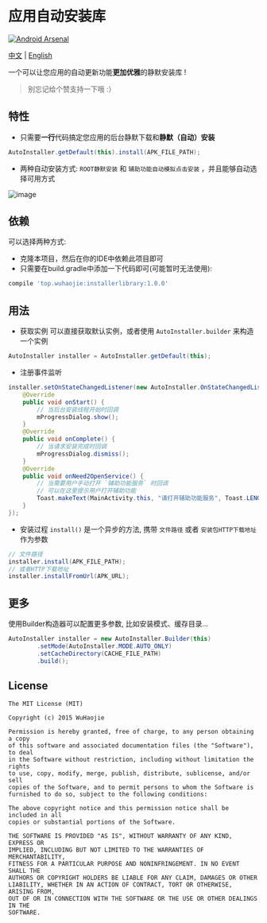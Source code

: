 # 应用自动安装库
[![Android Arsenal](https://img.shields.io/badge/Android%20Arsenal-AutoInstaller-green.svg?style=true)](https://android-arsenal.com/details/1/3972)

[中文](https://github.com/a-voyager/AutoInstaller/blob/master/README_zh.md) | [English](https://github.com/a-voyager/AutoInstaller/blob/master/README.md)

一个可以让您应用的自动更新功能**更加优雅**的静默安装库 !

> 别忘记给个赞支持一下哦 :）

## 特性
 - 只需要**一行**代码搞定您应用的后台静默下载和**静默（自动）安装**

  ```java
 AutoInstaller.getDefault(this).install(APK_FILE_PATH);
  ```
 - 两种自动安装方式:  `ROOT静默安装`  和  `辅助功能自动模拟点击安装` ，并且能够自动选择可用方式

![image](https://github.com/a-voyager/AutoInstaller/raw/master/imgs/GIF.gif)

## 依赖
可以选择两种方式:

 - 克隆本项目，然后在你的IDE中依赖此项目即可
 - 只需要在build.gradle中添加一下代码即可(可能暂时无法使用):

 ```groovy
 compile 'top.wuhaojie:installerlibrary:1.0.0'
 ```

## 用法
 - 获取实例
 可以直接获取默认实例，或者使用  `AutoInstaller.builder` 来构造一个实例
 ```java
 AutoInstaller installer = AutoInstaller.getDefault(this);
 ```

 - 注册事件监听
 ```java
 installer.setOnStateChangedListener(new AutoInstaller.OnStateChangedListener() {
     @Override
     public void onStart() {
         // 当后台安装线程开始时回调
         mProgressDialog.show();
     }
     @Override
     public void onComplete() {
         // 当请求安装完成时回调
         mProgressDialog.dismiss();
     }
     @Override
     public void onNeed2OpenService() {
         // 当需要用户手动打开 `辅助功能服务` 时回调
         // 可以在这里提示用户打开辅助功能
         Toast.makeText(MainActivity.this, "请打开辅助功能服务", Toast.LENGTH_SHORT).show();
     }
 });
 ```

 - 安装过程
  `install()` 是一个异步的方法, 携带 `文件路径`  或者  `安装包HTTP下载地址` 作为参数
 ```java
 // 文件路径
 installer.install(APK_FILE_PATH);
 // 或者HTTP下载地址
 installer.installFromUrl(APK_URL);
 ```

## 更多
使用Builder构造器可以配置更多参数, 比如安装模式、缓存目录...
```java
AutoInstaller installer = new AutoInstaller.Builder(this)
        .setMode(AutoInstaller.MODE.AUTO_ONLY)
        .setCacheDirectory(CACHE_FILE_PATH)
        .build();
```

## License
    The MIT License (MIT)

    Copyright (c) 2015 WuHaojie

    Permission is hereby granted, free of charge, to any person obtaining a copy
    of this software and associated documentation files (the "Software"), to deal
    in the Software without restriction, including without limitation the rights
    to use, copy, modify, merge, publish, distribute, sublicense, and/or sell
    copies of the Software, and to permit persons to whom the Software is
    furnished to do so, subject to the following conditions:

    The above copyright notice and this permission notice shall be included in all
    copies or substantial portions of the Software.

    THE SOFTWARE IS PROVIDED "AS IS", WITHOUT WARRANTY OF ANY KIND, EXPRESS OR
    IMPLIED, INCLUDING BUT NOT LIMITED TO THE WARRANTIES OF MERCHANTABILITY,
    FITNESS FOR A PARTICULAR PURPOSE AND NONINFRINGEMENT. IN NO EVENT SHALL THE
    AUTHORS OR COPYRIGHT HOLDERS BE LIABLE FOR ANY CLAIM, DAMAGES OR OTHER
    LIABILITY, WHETHER IN AN ACTION OF CONTRACT, TORT OR OTHERWISE, ARISING FROM,
    OUT OF OR IN CONNECTION WITH THE SOFTWARE OR THE USE OR OTHER DEALINGS IN THE
    SOFTWARE.


